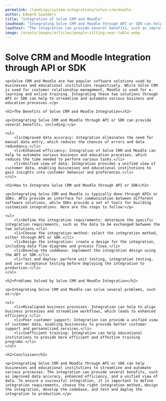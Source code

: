 ```yaml
---
permalink: /landings/system-integrations/solve-crm/moodle
author: Edward Saunders
title: "Integration of Solve CRM and Moodle"
leadhead: "Integrating Solve CRM and Moodle through API or SDK can help businesses and educational institutions to streamline and automate various processes"
leadtext: "The integration can provide several benefits, such as improved data accuracy, enhanced efficiency, and a unified view of data. To ensure a successful integration, it is important to define integration requirements, choose the right integration method, design the integration, develop the codebase, and test and deploy the integration to production."
image: /assets/images/articles/people-sitting-near-table.webp
---
```

<div class="arttext">
	<h1>Solve CRM and Moodle Integration through API or SDK</h1>

	<p>Solve CRM and Moodle are two popular software solutions used by businesses and educational institutions respectively. While Solve CRM is used for customer relationship management, Moodle is used for e-learning and online training. Integrating these two solutions through API or SDK can help to streamline and automate various business and education processes.</p>

	<h2>The Benefits of Solve CRM and Moodle Integration</h2>

	<p>Integrating Solve CRM and Moodle through API or SDK can provide several benefits, including:</p>

	<ul>
		<li>Improved data accuracy: Integration eliminates the need for manual data entry, which reduces the chances of errors and data redundancy.</li>
		<li>Enhanced efficiency: Integration of Solve CRM and Moodle can help to automate various business and education processes, which reduces the time needed to perform various tasks.</li>
		<li>Unified view of data: Integration provides a unified view of customer data, enabling businesses and educational institutions to gain insights into customer behavior and preferences.</li>
	</ul>

	<h2>How to Integrate Solve CRM and Moodle through API or SDK</h2>

	<p>Integrating Solve CRM and Moodle is typically done through APIs or SDKs. APIs provide an interface for communication between different software solutions, while SDKs provide a set of tools for building customized integrations. Here are the steps to follow:</p>

	<ul>
		<li>Define the integration requirements: determine the specific integration requirements, such as the data to be exchanged between the two solutions.</li>
		<li>Choose the integration method: select the integration method, either through API or SDK.</li>
		<li>Design the integration: create a design for the integration, including data flow diagrams and process flows.</li>
		<li>Develop the codebase: implement the integration design using the API or SDK.</li>
		<li>Test and deploy: perform unit testing, integration testing, and user acceptance testing before deploying the integration to production.</li>
	</ul>

	<h2>Problems Solved by Solve CRM and Moodle Integration</h2>

	<p>Integrating Solve CRM and Moodle can solve several problems, such as:</p>

	<ul>
		<li>Misaligned business processes: Integration can help to align business processes and streamline workflows, which leads to enhanced efficiency.</li>
		<li>Poor customer support: Integration can provide a unified view of customer data, enabling businesses to provide better customer support and personalized services.</li>
		<li>Inefficient training: Integration can help educational institutions to provide more efficient and effective training programs.</li>
	</ul>

	<h2>Conclusion</h2>

	<p>Integrating Solve CRM and Moodle through API or SDK can help businesses and educational institutions to streamline and automate various processes. The integration can provide several benefits, such as improved data accuracy, enhanced efficiency, and a unified view of data. To ensure a successful integration, it is important to define integration requirements, choose the right integration method, design the integration, develop the codebase, and test and deploy the integration to production.</p>

</div>